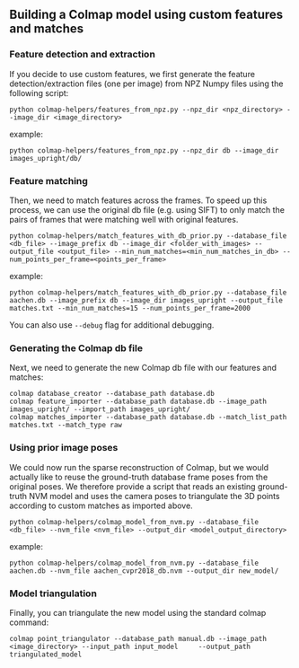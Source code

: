 ## Building a Colmap model using custom features and matches ##


### Feature detection and extraction ###
If you decide to use custom features, we first generate the feature detection/extraction files (one per image) from NPZ Numpy files using the following script:
```
python colmap-helpers/features_from_npz.py --npz_dir <npz_directory> --image_dir <image_directory>
```
example:
```
python colmap-helpers/features_from_npz.py --npz_dir db --image_dir images_upright/db/
```


### Feature matching ###
Then, we need to match features across the frames. To speed up this process, we can use the original db file (e.g. using SIFT) to only match the pairs of frames that were matching well with original features.
```
python colmap-helpers/match_features_with_db_prior.py --database_file <db_file> --image_prefix db --image_dir <folder_with_images> --output_file <output_file> --min_num_matches=<min_num_matches_in_db> --num_points_per_frame=<points_per_frame>
```
example:
```
python colmap-helpers/match_features_with_db_prior.py --database_file aachen.db --image_prefix db --image_dir images_upright --output_file matches.txt --min_num_matches=15 --num_points_per_frame=2000
```
You can also use ``--debug`` flag for additional debugging.


### Generating the Colmap db file ###
Next, we need to generate the new Colmap db file with our features and matches:
```
colmap database_creator --database_path database.db
colmap feature_importer --database_path database.db --image_path images_upright/ --import_path images_upright/
colmap matches_importer --database_path database.db --match_list_path matches.txt --match_type raw
```


### Using prior image poses ###
We could now run the sparse reconstruction of Colmap, but we would actually like to reuse the ground-truth database frame poses from the original poses. We therefore provide a script that reads an existing ground-truth NVM model and uses the camera poses to triangulate the 3D points according to custom matches as imported above.
```
python colmap-helpers/colmap_model_from_nvm.py --database_file <db_file> --nvm_file <nvm_file> --output_dir <model_output_directory>
```
example:
```
python colmap-helpers/colmap_model_from_nvm.py --database_file aachen.db --nvm_file aachen_cvpr2018_db.nvm --output_dir new_model/
```


### Model triangulation ###
Finally, you can triangulate the new model using the standard colmap command:
```
colmap point_triangulator --database_path manual.db --image_path <image_directory> --input_path input_model     --output_path triangulated_model
```
